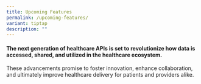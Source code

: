 ```yaml
---
title: Upcoming Features
permalink: /upcoming-features/
variant: tiptap
description: ""
---
```

<h4>The next generation of healthcare APIs is set to revolutionize how data is accessed, shared, and utilized in the healthcare ecosystem. </h4>
<p>These advancements promise to foster innovation, enhance collaboration,
and ultimately improve healthcare delivery for patients and providers alike.</p>
<p></p>